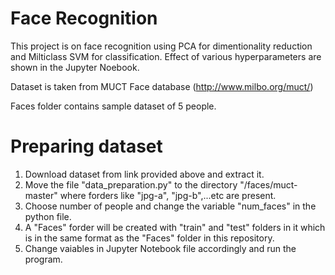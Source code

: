# Face Recognition

This project is on face recognition using PCA for dimentionality reduction and Milticlass SVM for classification. Effect of various hyperparameters are shown in the Jupyter Noebook.
 
Dataset is taken from MUCT Face database (http://www.milbo.org/muct/)

Faces folder contains sample dataset of 5 people.

# Preparing dataset
1. Download dataset from link provided above and extract it.
2. Move the file "data_preparation.py" to the directory "/faces/muct-master" where forders like "jpg-a", "jpg-b",...etc are present.
3. Choose number of people and change the variable "num_faces" in the python file.
4. A "Faces" forder will be created with "train" and "test" folders in it which is in the same format as the "Faces" folder in this repository.
5. Change vaiables in Jupyter Notebook file accordingly and run the program.
